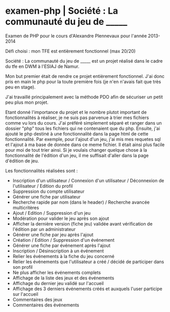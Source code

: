 examen-php | Société : La communauté du jeu de _____
==========

Examen de PHP pour le cours d'Alexandre Plennevaux pour l'année 2013-2014

Défi choisi : mon TFE est entièrement fonctionnel (max 20/20)

Société : La communauté du jeu de _____ est un projet réalisé dans le cadre du tfe en DWM à l'ESIAJ de Namur.

Mon but premier était de rendre ce projet entièrement fonctionnel. J'ai donc pris en main le php pour la toute première fois (je n'en n'avais fait que très peu en stage).

J'ai travaillé principalement avec la méthode PDO afin de sécuriser un petit peu plus mon projet. 

Etant donné l'importance du projet et le nombre plutot important de fonctionnalités à réaliser, je ne suis pas parvenue à trier mes fichiers comme vu lors du cours. J'ai préféré simplement séparé et ranger dans un dossier "php" tous les fichiers qui ne contenaient que du php. Ensuite, j'ai ajouté le php destiné à une fonctionnalité dans la page html de cette fonctionnalité. Par exemple, pour l'ajout d'un jeu, j'ai mis mes requetes sql et l'ajout à ma base de donnée dans ce meme fichier. Il était ainsi plus facile pour moi de tout trier ainsi. Si je voulais changer quelque chose à la fonctionnalité de l'édition d'un jeu, il me suffisait d'aller dans la page d'édition de jeu.

Les fonctionnalités réalisées sont :

- Inscription d'un utilisateur / Connexion d'un utilisateur / Déconnexion de l'utilisateur / Edition du profil
- Suppression du compte utilisateur
- Générer une fiche par utilisateur
- Recherche rapide par nom (dans le header) / Recherche avancée multicritères
- Ajout / Edition / Suppression d'un jeu
- Modération pour valider le jeu après son ajout
- Afficher la dernière version (fiche jeu) validée avant vérification de l'édition par un administrateur
- Générer une fiche par jeu après l'ajout
- Création / Edition / Suppression d'un événement
- Générer une fiche par événement après l'ajout
- Inscription / Désinscription à un événement
- Relier les événements à la fiche du jeu concerné
- Relier les événements que l'utilisateur a créé / décidé de participer dans son profil
- Ne plus afficher les événements complets
- Affichage de la liste des jeux et des événements
- Affichage du dernier jeu validé sur l'accueil
- Affichage des 3 derniers événements créés et auxquels l'user participe sur l'accueil
- Commentaires des jeux
- Commentaires des événements
